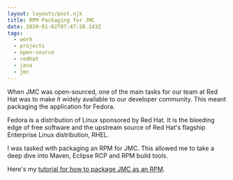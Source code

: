 ```yaml
---
layout: layouts/post.njk
title: RPM Packaging for JMC
date: 2020-01-02T07:47:28.143Z
tags:
  - work
  - projects
  - open-source
  - redhat
  - java
  - jmc
---
```

When JMC was open-sourced, one of the main tasks for our team at Red Hat was to make it widely available to our developer community.
This meant packaging the application for Fedora.

Fedora is a distribution of Linux sponsored by Red Hat.
It is the bleeding edge of free software and the upstream source of Red Hat's flagship Enterprise Linux distribution, RHEL.

I was tasked with packaging an RPM for JMC.
This allowed me to take a deep dive into Maven, Eclipse RCP and RPM build tools.

Here's my [tutorial for how to package JMC as an RPM](https://drive.google.com/file/d/1gdy1H8Ka20TWvmLOG5I7SoX6s2fzn4L7/view?usp=sharing).